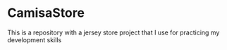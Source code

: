 # CamisaStore
This is a repository with a jersey store project that I use for practicing my development skills
